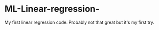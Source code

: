 # ML-Linear-regression-
My first linear regression code. Probably not that great but it's my first try.
